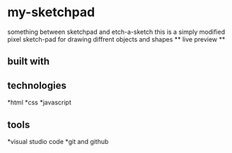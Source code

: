 # my-sketchpad
something between sketchpad and etch-a-sketch
this is a simply modified pixel sketch-pad for drawing diffrent objects and shapes
** live preview ** [](C:/Users/judas/Documents/my-sketchpad/index.html)

## built with 
## technologies

*html
*css
*javascript
## tools

*visual studio code</li>
*git and github

